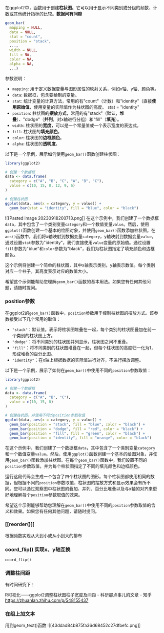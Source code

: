 在ggplot2中，函数用于创建**柱状图**。它可以用于显示不同类别或分组的频数、计数或其他统计指标的比较。**数据间有间隙**
```R
geom_bar(
  mapping = NULL,
  data = NULL,
  stat = "count",
  position = "stack",
  ...,
  width = NULL,
  fill = NA,
  color = NA,
  alpha = NA,
  ...)
```

参数说明：
- `mapping`: 用于定义数据变量与图形属性的映射关系，例如x轴、y轴、颜色等。
- `data`: 数据框，包含要绘制的变量。
- `stat`: 统计变量的计算方法，常用的有"count"（计数）和"identity"（直接**使用原始值**，使用变量的实际值作为柱状图的高度。
stat = "identity"
- `position`: 柱状图的**摆放方式**，常用的有"stack"（默认，**堆叠**）、"dodge"（**并列**，对x轴进行分组）和"fill"（**填充**）。
- `width`: 柱状图的**宽度**，可以是一个常量值或一个表示宽度的表达式。
- `fill`: 柱状图的**填充颜色**。
- `color`: 柱状图的**边框颜色**。
- `alpha`: 柱状图的**透明度**。

以下是一个示例，展示如何使用`geom_bar()`函数创建柱状图：

```R
library(ggplot2)

# 创建一个数据框
data <- data.frame(
  category = c("A", "B", "C", "A", "B", "C"),
  value = c(10, 15, 8, 12, 9, 6)
)

# 创建柱状图
ggplot(data, aes(x = category, y = value)) +
  geom_bar(stat = "identity", fill = "blue", color = "black")
```
![[Pasted image 20230918200713.png]]
在这个示例中，我们创建了一个数据框`data`，其中包含了一个类别变量`category`和一个数值变量`value`。然后，使用`ggplot()`函数创建一个基本的绘图对象，并使用`geom_bar()`函数添加柱状图。在`aes()`函数中，我们将x轴映射到数据变量`category`，y轴映射到数据变量`value`。通过设置`stat`参数为"identity"，我们直接使用`value`变量的原始值。通过设置`fill`参数为"blue"和`color`参数为"black"，我们为柱状图指定了填充颜色和边框颜色。

这个示例将创建一个简单的柱状图，其中x轴表示类别，y轴表示数值。每个类别对应一个柱子，其高度表示对应的数值大小。

希望这个示例能帮助您理解`geom_bar()`函数的基本用法。如果您有任何其他问题，请随时提问。

### position参数
在ggplot2的`geom_bar()`函数中，`position`参数用于控制柱状图的摆放方式。该参数接受以下几个常用的取值：

- `"stack"`：默认值，表示将柱状图堆叠在一起，每个类别的柱状图叠加在前一个类别的柱状图上方。
- `"dodge"`：将不同类别的柱状图并列显示，柱状图之间不重叠。
- `"fill"`：将不同类别的柱状图堆叠在一起，但每个柱状图的高度归一化为1，形成堆叠的百分比图。
- `"identity"`：在x轴上根据数据的实际值进行对齐，不进行摆放调整。

以下是一个示例，展示了如何在`geom_bar()`中使用不同的`position`参数取值：

```R
library(ggplot2)

# 创建一个数据框
data <- data.frame(
  category = c("A", "B", "C"),
  value = c(10, 15, 8)
)

# 创建柱状图，并使用不同的position参数取值
ggplot(data, aes(x = category, y = value)) +
  geom_bar(position = "stack", fill = "blue", color = "black") +
  geom_bar(position = "dodge", fill = "red", color = "black") +
  geom_bar(position = "fill", fill = "green", color = "black") +
  geom_bar(position = "identity", fill = "orange", color = "black")
```

在这个示例中，我们创建了一个数据框`data`，其中包含了一个类别变量`category`和一个数值变量`value`。然后，使用`ggplot()`函数创建一个基本的绘图对象，并使用`geom_bar()`函数添加柱状图。在每个`geom_bar()`函数中，我们设置不同的`position`参数取值，并为每个柱状图指定了不同的填充颜色和边框颜色。

运行这段代码会生成一个包含了四个柱状图的图形。每个柱状图都使用相同的数据，但根据不同的`position`参数取值，柱状图的摆放方式和显示效果会有所不同。您可以通过观察图中柱状图的叠加、并列、百分比堆叠以及与x轴的对齐来更好地理解每个`position`参数取值的效果。

希望这个示例能够帮助您理解在`geom_bar()`中使用不同的`position`参数取值的含义和效果。如果您有任何其他问题，请随时提问。

### [[reorder()]]
根据频数实现从大到小或从小到大的排布

###  coord_flip() 实现x、y轴互换
```text
coord_flip() 
```


### 调整柱间距
有时间研究下！

R可视化——ggplot2调整柱状图柱子宽度及间距 - 科研那点事儿的文章 - 知乎 https://zhuanlan.zhihu.com/p/548155437

### 在组上加文本
用到geom_text()函数
![[43ddad84b875fa36d68452c27dfbefc.png]]